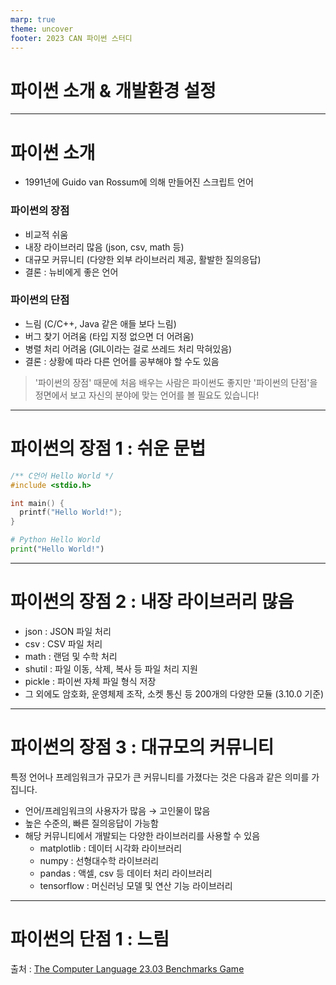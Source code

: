 ```yaml
---
marp: true
theme: uncover
footer: 2023 CAN 파이썬 스터디
---
```


<style>
  :root {
    font-size: 1.5rem;
  }
</style>

# 파이썬 소개 & 개발환경 설정

---

# 파이썬 소개

- 1991년에 Guido van Rossum에 의해 만들어진 스크립트 언어

### 파이썬의 장점

* 비교적 쉬움
* 내장 라이브러리 많음 (json, csv, math 등)
* 대규모 커뮤니티 (다양한 외부 라이브러리 제공, 활발한 질의응답)
* 결론 : 뉴비에게 좋은 언어

### 파이썬의 단점

* 느림 (C/C++, Java 같은 애들 보다 느림)
* 버그 찾기 어려움 (타입 지정 없으면 더 어려움)
* 병렬 처리 어려움 (GIL이라는 걸로 쓰레드 처리 막혀있음)
* 결론 : 상황에 따라 다른 언어를 공부해야 할 수도 있음

> '파이썬의 장점' 때문에 처음 배우는 사람은 파이썬도 좋지만
> '파이썬의 단점'을 정면에서 보고 자신의 분야에 맞는 언어를 볼 필요도 있습니다!

---

# 파이썬의 장점 1 : 쉬운 문법

```c
/** C언어 Hello World */
#include <stdio.h>

int main() {
  printf("Hello World!");
}
```

```python
# Python Hello World
print("Hello World!")
```

---

# 파이썬의 장점 2 : 내장 라이브러리 많음

* json : JSON 파일 처리
* csv : CSV 파일 처리
* math : 랜덤 및 수학 처리
* shutil : 파일 이동, 삭제, 복사 등 파일 처리 지원
* pickle : 파이썬 자체 파일 형식 저장
* 그 외에도 암호화, 운영체제 조작, 소켓 통신 등 200개의 다양한 모듈 (3.10.0 기준)

---

# 파이썬의 장점 3 : 대규모의 커뮤니티

특정 언어나 프레임워크가 규모가 큰 커뮤니티를 가졌다는 것은 다음과 같은 의미를 가집니다.

* 언어/프레임워크의 사용자가 많음 &rarr; 고인물이 많음
* 높은 수준의, 빠른 질의응답이 가능함
* 해당 커뮤니티에서 개발되는 다양한 라이브러리를 사용할 수 있음
  - matplotlib : 데이터 시각화 라이브러리
  - numpy : 선형대수학 라이브러리
  - pandas : 액셀, csv 등 데이터 처리 라이브러리
  - tensorflow : 머신러닝 모델 및 연산 기능 라이브러리

---

# 파이썬의 단점 1 : 느림



출처 : [The Computer Language 23.03 Benchmarks Game](https://benchmarksgame-team.pages.debian.net/benchmarksgame/fastest/python.html)